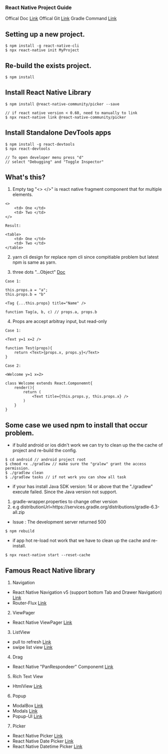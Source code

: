 ### React Native Project Guide

Offical Doc [Link](https://reactnative.dev/)
Offical Git [Link](https://github.com/facebook/react-native)
Gradle Command [Link](https://developer.android.com/studio/build/building-cmdline)

## Setting up a new project. 
```
$ npm install -g react-native-cli
$ npx react-native init MyProject
```

## Re-build the exists project.
```
$ npm install
```

## Install React Native Library
```
$ npm install @react-native-community/picker --save

// if react native version < 0.60, need to manually to link
$ npx react-native link @react-native-community/picker
```

## Install Standalone DevTools apps
```
$ npm install -g react-devtools
$ npx react-devtools

// To open developer menu press "d" 
// select "Debugging" and "Toggle Inspector" 
```

## What's this?

1) Empty tag "<> </>" is react native fragment component that for multiple elements.
```
<>
    <td> One </td>
    <td> Two </td>
</>

Result:  

<table>
    <td> One </td>
    <td> Two </td>
</table>
```

2) yarn cli design for replace npm cli since compitiable problem but latest npm is same as yarn.

3) three dots "...Object" [Doc](https://developer.mozilla.org/en-US/docs/Web/JavaScript/Reference/Operators/Spread_syntax)
```
Case 1:

this.props.a = "a";
this.props.b = "b"

<Tag {...this.props} title="Name" />

function Tag(a, b, c) // props.a, props.b

```

4) Props are accept arbitray input, but read-only
```
Case 1:

<Text y=1 x=2 />

function Test(props){
    return <Text>{props.x, props.y}</Text>
}

Case 2:

<Welcome y=1 x=2>

class Welcome extends React.Componemnt{
    render(){
        return (
            <Text title={this.props.y, this.props.x} />
        )
    }
}
```

## Some case we used npm to install that occur problem.

* if build android or ios didn't work we can try to clean up the the cache of project and re-build the config.
```
$ cd android // android project root
$ chmod +x ./gradlew // make sure the "gralew" grant the access permission.
$ ./gradlew clean
$ ./gradlew tasks // if not work you can show all task
```

* if your has install Java SDK version: 14 or above that the "./gradlew" execute failed. Since the Java version not support.
1) gradle-wrapper.properties to change other version 
2) e.g distributionUrl=https\://services.gradle.org/distributions/gradle-6.3-all.zip

* Issue : The development server returned 500
```
$ npm rebuild
```

* if app hot re-load not work that we have to clean up the cache and re-install.
```
$ npx react-native start --reset-cache
```

## Famous React Native library

1) Navigation
* React Native Navigation v5 (support bottom Tab and Drawer Navigation) [Link](https://reactnavigation.org/)
* Router-Flux [Link](https://github.com/aksonov/react-native-router-flux)

2) ViewPager
* React Native ViewPager [Link](https://github.com/callstack/react-native-viewpager)

3) ListView
* pull to refresh [Link](https://reactnative.dev/docs/refreshcontrol)
* swipe list view [Link](https://github.com/jemise111/react-native-swipe-list-view)

4) Drag
* React Native "PanRespondeer" Componemt [Link](https://reactnative.dev/docs/panresponder)

5) Rich Text View
* HtmlView [Link](https://github.com/jsdf/react-native-htmlview)

6) Popup
* ModalBox [Link](https://github.com/maxs15/react-native-modalbox)
* Modals [Link](https://github.com/jacklam718/react-native-modals)
* Popup-UI [Link](https://github.com/RafaelAugustoS/react-native-popup-ui)

7) Picker
* React Native Picker [Link](https://reactnative.dev/docs/picker)
* React Native Date Picker [Link](https://github.com/react-native-datetimepicker/datetimepicker)
* React Native Datetime Picker [Link](https://github.com/mmazzarolo/react-native-modal-datetime-picker)